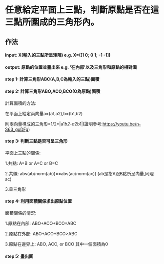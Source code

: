 # 任意給定平面上三點，判斷原點是否在這三點所圍成的三角形內。

## 作法
#### input: X(輸入的三點所呈矩陣) e.g. X=([1 0; 0 1; -1 -1])

#### output: 原點的位置並畫出來 e.g. '在內部'以及三角形和原點的相對圖

#### step 1: 計算三角形ABC(A,B,C為輸入的三點)面積
#### step 2: 計算三角形ABO,ACO,BCO(O為原點)面積

計算面積的方法:

在平面上給定兩向量a=(a1,a2),b=(b1,b2)

則兩向量構成的三角形=1/2*|a1*b2-a2*b1|(證明參考:https://youtu.be/n-S63_goDFg)

#### step 3: 判斷三點是否可呈三角形
平面上三點的關係:

1.共點: A=B or A=C or B=C

2.共線: abs(ab/norm(ab))==abs(ac/norm(ac)) (ab是指A跟B點所呈向量,同理ac)

3.呈三角形

#### step 4: 利用面積關係求出原點位置
面積關係的情況:

1.原點在內部: ABO+ACO+BCO=ABC

2.原點在外部: ABO+ACO+BCO>ABC

3.原點在邊界上: ABO, ACO, or BCO 其中一個面積為0

#### step 5: 畫出圖
